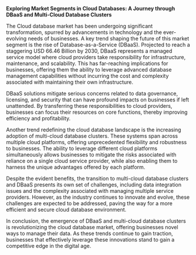 **Exploring Market Segments in Cloud Databases: A Journey through DBaaS and Multi-Cloud Database Clusters**

The Cloud database market has been undergoing significant transformation, spurred by advancements in technology and the ever-evolving needs of businesses. A key trend shaping the future of this market segment is the rise of Database-as-a-Service (DBaaS). Projected to reach a staggering USD 66.46 Billion by 2030, DBaaS represents a managed service model where cloud providers take responsibility for infrastructure, maintenance, and scalability. This has far-reaching implications for businesses, offering them the ability to leverage advanced database management capabilities without incurring the cost and complexity associated with maintaining their own infrastructure.

DBaaS solutions mitigate serious concerns related to data governance, licensing, and security that can have profound impacts on businesses if left unattended. By transferring these responsibilities to cloud providers, businesses can focus their resources on core functions, thereby improving efficiency and profitability.

Another trend redefining the cloud database landscape is the increasing adoption of multi-cloud database clusters. These systems span across multiple cloud platforms, offering unprecedented flexibility and robustness to businesses. The ability to leverage different cloud platforms simultaneously allows businesses to mitigate the risks associated with reliance on a single cloud service provider, while also enabling them to harness the unique advantages offered by each platform.

Despite the evident benefits, the transition to multi-cloud database clusters and DBaaS presents its own set of challenges, including data integration issues and the complexity associated with managing multiple service providers. However, as the industry continues to innovate and evolve, these challenges are expected to be addressed, paving the way for a more efficient and secure cloud database environment.

In conclusion, the emergence of DBaaS and multi-cloud database clusters is revolutionizing the cloud database market, offering businesses novel ways to manage their data. As these trends continue to gain traction, businesses that effectively leverage these innovations stand to gain a competitive edge in the digital age.